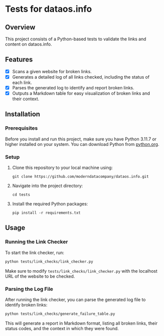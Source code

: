 # Tests for dataos.info

## Overview

This project consists of a Python-based tests to validate the links and content on dataos.info. 

## Features

- [x] Scans a given website for broken links.
- [x] Generates a detailed log of all links checked, including the status of each link.
- [x] Parses the generated log to identify and report broken links.
- [x] Outputs a Markdown table for easy visualization of broken links and their context.

## Installation

### **Prerequisites**
Before you install and run this project, make sure you have Python 3.11.7 or higher installed on your system. You can download Python from [python.org](https://www.python.org/).

### Setup
1. Clone this repository to your local machine using:
   ```shell
   git clone https://github.com/moderndatacompany/dataos.info.git
   ```
2. Navigate into the project directory:
   ```shell
   cd tests
   ```
3. Install the required Python packages:
   ```shell
   pip install -r requirements.txt
   ```

## Usage

### **Running the Link Checker**

To start the link checker, run:
```bash
python tests/link_checks/link_checker.py
```
Make sure to modify `tests/link_checks/link_checker.py` with the localhost URL of the website to be checked.

### **Parsing the Log File**

After running the link checker, you can parse the generated log file to identify broken links:

```bash
python tests/link_checks/generate_failure_table.py
```

This will generate a report in Markdown format, listing all broken links, their status codes, and the context in which they were found.